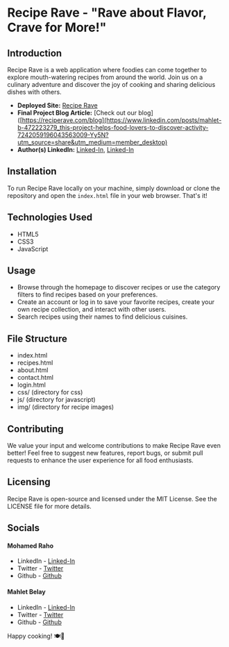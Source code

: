 # Recipe Rave - "Rave about Flavor, Crave for More!"

## Introduction
Recipe Rave is a  web application where foodies can come together to explore mouth-watering recipes from around the world. Join us on a culinary adventure and discover the joy of cooking and sharing delicious dishes with others.

- **Deployed Site:** [Recipe Rave](https://iamo3.github.io/RecipeRave/)
- **Final Project Blog Article:** [Check out our blog]([https://reciperave.com/blog](https://www.linkedin.com/posts/mahlet-b-472223279_this-project-helps-food-lovers-to-discover-activity-7242059196043563009-Yy5N?utm_source=share&utm_medium=member_desktop)
- **Author(s) LinkedIn:** [Linked-In](https://www.linkedin.com/in/mohamed-raho), [Linked-In](https://www.linkedin.com/in/mahlet-b-472223279)

## Installation
To run Recipe Rave locally on your machine, simply download or clone the repository and open the `index.html` file in your web browser. That's it!

## Technologies Used
- HTML5
- CSS3
- JavaScript

## Usage
- Browse through the homepage to discover recipes or use the category filters to find recipes based on your preferences.
- Create an account or log in to save your favorite recipes, create your own recipe collection, and interact with other users.
- Search recipes using their names to find delicious cuisines.

## File Structure
- index.html
- recipes.html
- about.html
- contact.html
- login.html
- css/ (directory for css)
- js/ (directory for javascript)
- img/ (directory for recipe images)

## Contributing
We value your input and welcome contributions to make Recipe Rave even better! Feel free to suggest new features, report bugs, or submit pull requests to enhance the user experience for all food enthusiasts.

## Licensing
Recipe Rave is open-source and licensed under the MIT License. See the LICENSE file for more details.

## Socials
#### Mohamed Raho
- LinkedIn - [Linked-In](https://www.linkedin.com/in/mohamed-raho)
- Twitter - [Twitter](http://twitter.com/iamoham3draho)
- Github - [Github](https://github.com/iaMO3)
#### Mahlet Belay
- LinkedIn - [Linked-In](https://www.linkedin.com/in/mahlet-b-472223279)
- Twitter - [Twitter](http://twitter.com/b_mahlet)
- Github - [Github](https://github.com/mahi7000)

Happy cooking! 🍽🎉
